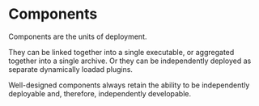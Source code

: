 # Components

Components are the units of deployment.

They can be linked together into a single executable, or aggregated together into a single archive. Or they can be independently deployed as separate dynamically loadad plugins.

Well-designed components always retain the ability to be independently deployable and, therefore, independently developable.
